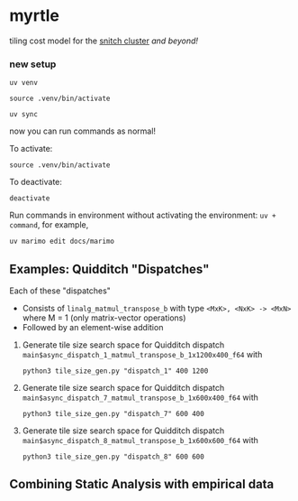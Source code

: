# myrtle
tiling cost model for the [snitch cluster](https://ieeexplore.ieee.org/document/9216552) *and beyond!*

### new setup

```
uv venv
```

```
source .venv/bin/activate
```

```
uv sync
```

now you can run commands as normal!

To activate:

```
source .venv/bin/activate
```

To deactivate:

```
deactivate
```

Run commands in environment without activating the environment: `uv + command`, for example,

```
uv marimo edit docs/marimo
```

## Examples: Quidditch "Dispatches"

Each of these "dispatches"

- Consists of `linalg_matmul_transpose_b` with type `<MxK>, <NxK> -> <MxN>` where M = 1 (only matrix-vector operations)
- Followed by an element-wise addition

1. Generate tile size search space for Quidditch dispatch `main$async_dispatch_1_matmul_transpose_b_1x1200x400_f64` with
   ```
   python3 tile_size_gen.py "dispatch_1" 400 1200
   ```

2. Generate tile size search space for Quidditch dispatch `main$async_dispatch_7_matmul_transpose_b_1x600x400_f64` with

   ```
   python3 tile_size_gen.py "dispatch_7" 600 400
   ```

3. Generate tile size search space for Quidditch dispatch `main$async_dispatch_8_matmul_transpose_b_1x600x600_f64` with

   ```
   python3 tile_size_gen.py "dispatch_8" 600 600
   ```

   

## Combining Static Analysis with empirical data

